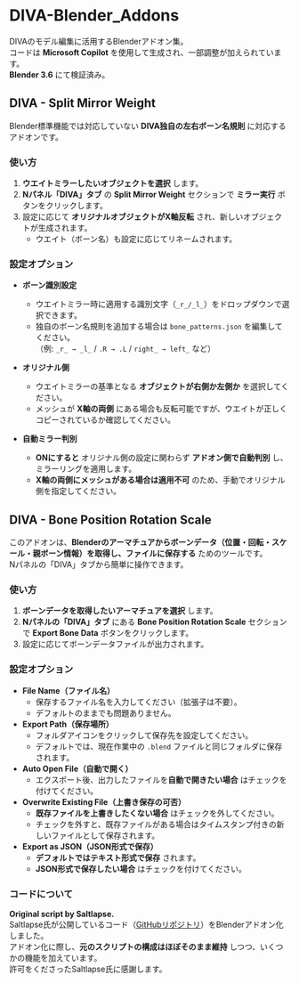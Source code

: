 # DIVA-Blender_Addons
DIVAのモデル編集に活用するBlenderアドオン集。  
コードは **Microsoft Copilot** を使用して生成され、一部調整が加えられています。  
**Blender 3.6** にて検証済み。

## DIVA - Split Mirror Weight
Blender標準機能では対応していない **DIVA独自の左右ボーン名規則** に対応するアドオンです。  

### **使い方**
1. **ウエイトミラーしたいオブジェクトを選択** します。
2. **Nパネル「DIVA」タブ** の **Split Mirror Weight** セクションで **ミラー実行** ボタンをクリックします。
3. 設定に応じて **オリジナルオブジェクトがX軸反転** され、新しいオブジェクトが生成されます。
   - ウエイト（ボーン名）も設定に応じてリネームされます。

### **設定オプション**
- **ボーン識別設定**  
  - ウエイトミラー時に適用する識別文字（`_r_/_l_`）をドロップダウンで選択できます。  
  - 独自のボーン名規則を追加する場合は `bone_patterns.json` を編集してください。  
    （例: `_r_ → _l_` / `.R → .L` / `right_ → left_` など）

- **オリジナル側**  
  - ウエイトミラーの基準となる **オブジェクトが右側か左側か** を選択してください。  
  - メッシュが **X軸の両側** にある場合も反転可能ですが、ウエイトが正しくコピーされているか確認してください。

- **自動ミラー判別**  
  - **ONにすると** オリジナル側の設定に関わらず **アドオン側で自動判別** し、ミラーリングを適用します。  
  - **X軸の両側にメッシュがある場合は適用不可** のため、手動でオリジナル側を指定してください。


## DIVA - Bone Position Rotation Scale  
このアドオンは、**Blenderのアーマチュアからボーンデータ（位置・回転・スケール・親ボーン情報）を取得し、ファイルに保存する** ためのツールです。  
Nパネルの「DIVA」タブから簡単に操作できます。  

### 使い方  
1. **ボーンデータを取得したいアーマチュアを選択** します。  
2. **Nパネルの「DIVA」タブ** にある **Bone Position Rotation Scale** セクションで **Export Bone Data** ボタンをクリックします。  
3. 設定に応じてボーンデータファイルが出力されます。  

### 設定オプション  
- **File Name（ファイル名）**  
  - 保存するファイル名を入力してください（拡張子は不要）。  
  - デフォルトのままでも問題ありません。  
- **Export Path（保存場所）**  
  - フォルダアイコンをクリックして保存先を設定してください。  
  - デフォルトでは、現在作業中の `.blend` ファイルと同じフォルダに保存されます。  
- **Auto Open File（自動で開く）**  
  - エクスポート後、出力したファイルを**自動で開きたい場合** はチェックを付けてください。  
- **Overwrite Existing File（上書き保存の可否）**  
  - **既存ファイルを上書きしたくない場合** はチェックを外してください。  
  - チェックを外すと、既存ファイルがある場合はタイムスタンプ付きの新しいファイルとして保存されます。  
- **Export as JSON（JSON形式で保存）**  
  - **デフォルトではテキスト形式で保存** されます。  
  - **JSON形式で保存したい場合** はチェックを付けてください。  

### コードについて  
**Original script by Saltlapse.**  
Saltlapse氏が公開しているコード（[GitHubリポジトリ](https://github.com/Saltlapse/Blender-Mod-Scripts)）をBlenderアドオン化しました。  
アドオン化に際し、**元のスクリプトの構成はほぼそのまま維持** しつつ、いくつかの機能を加えています。  
許可をくださったSaltlapse氏に感謝します。
